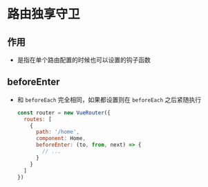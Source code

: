 # 路由独享守卫

## 作用

  - 是指在单个路由配置的时候也可以设置的钩子函数

## beforeEnter

  - 和 `beforeEach` 完全相同，如果都设置则在 `beforeEach` 之后紧随执行

    ```js
    const router = new VueRouter({
      routes: [
        {
          path: '/home',
          component: Home,
          beforeEnter: (to, from, next) => {
            // ...
          }
        }
      ]
    })
    ```

